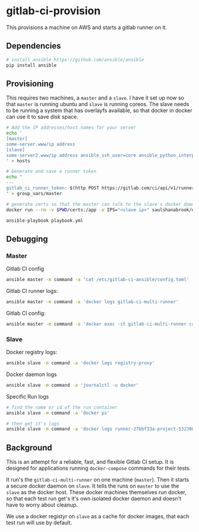 # gitlab-ci-provision

This provisions a machine on AWS and starts a gitlab runner on it.


## Dependencies

```bash
# install ansible https://github.com/ansible/ansible
pip install ansible
```

## Provisioning

This requires two machines, a `master` and a `slave`. I have it set up now
so that `master` is running ubuntu and `slave` is running coreos. The slave
needs to be running a system that has overlayfs available, so that docker
in docker can use it to save disk space.

```bash
# Add the IP addresses/host names for your server 
echo '
[master]
some-server.www/ip address
[slave]
some-server2.www/ip address ansible_ssh_user=core ansible_python_interpreter="PATH=/home/core/bin:$PATH python"
' > hosts

# Generate and save a runner token
echo "
---
gitlab_ci_runner_token: $(http POST https://gitlab.com/ci/api/v1/runners/register.json token=d48eca9acbbf3b54cdf4c77be52fef -b | jq .token)
" > group_vars/master

# generate certs so that the master can talk to the slave's docker daemon
docker run --rm -v $PWD/certs:/app -e IPS="<slave ip>" saulshanabrook/openssl-docker-daemon

ansible-playbook playbook.yml
```


## Debugging

### Master
Gitlab CI config

```bash
ansible master -m command -a 'cat /etc/gitlab-ci-ansible/config.toml'
```

Gitlab CI runner logs:

```bash
ansible master -m command -a 'docker logs gitlab-ci-multi-runner'
```

Gitlab CI config:

```bash
ansible master -m command -a 'docker exec -it gitlab-ci-multi-runner cat /etc/gitlab-runner/config.toml'
```

### Slave
Docker registry logs:

```bash
ansible slave -m command -a 'docker logs registry-proxy'
```

Docker daemon logs

```bash
ansible slave -m command -a 'journalctl -u docker'
```

Specific Run logs

```bash
# find the name or id of the run container
ansible slave -m command -a 'docker ps'

# then get it's logs
ansible slave -m command -a 'docker logs runner-27bbf33a-project-532380-concurrent-0-build'
```


## Background
This is an attempt for a reliable, fast, and flexible Gitlab CI setup. It is
designed for applications running `docker-compose` commands for their tests.

It run's the `gitlab-ci-multi-runner` on one machine (`master`). Then it starts
a secure docker daemon on `slave`. It tells the runs on `master` to use the
`slave` as the docker host. These docker machines themselves run
docker, so that each test run get's it's own isolated docker daemon and
doesn't have to worry about cleanup.

We use a docker registyr on `slave` as a cache for docker images, that each
test run will use by default.
